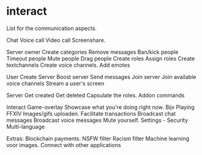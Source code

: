 # interact


List for the communication aspects.

Chat
Voice call
Video call
Screenshare.


Server owner
Create categories
Remove messages
Ban/kick people
Timeout people
Mute people
Drag people
Create roles
Assign roles
Create textchannels
Create voice channels.
Add emotes

User
Create Server
Boost server
Send messages
Join server
Join available voice channels
Stream a user's screen

Server
Get created
Get deleted
Capsulate the roles.
Addon commands


Interact
Game-overlay
Showcase what you're doing right now. Bijv Playing FFXIV
Images/gifs uploaden.
Facilitate transactions 
Broadcast chat messages
Broadcast voice messages
Mute yourself.
Settings - Security
Multi-language


Extras:
Blockchain payments.
NSFW filter
Racism filter
Machine learning voor images.
Connect with other applications
